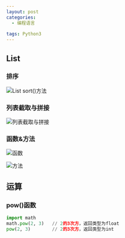 ```yaml
---
layout: post
categories:
  - 编程语言
  
tags: Python3
---
```


## List

### 排序
![List sort()方法](http://ww1.sinaimg.cn/large/006bShEGgy1gbsc9dnogaj31b80k4wha.jpg)

### 列表截取与拼接
![列表截取与拼接](http://ww1.sinaimg.cn/large/006bShEGgy1gbscb7e47cj31ca0xgdl4.jpg)

### 函数&方法
![函数](http://ww1.sinaimg.cn/large/006bShEGgy1gbwysxb5txj31ay0l640t.jpg)

![方法](http://ww1.sinaimg.cn/large/006bShEGgy1gbwyuqv0jhj31aq170n36.jpg)

## 运算

### pow()函数
```py
import math
math.pow(2, 3)   // 2的3次方，返回类型为float
pow(2, 3)        // 2的3次方，返回类型为int
```
